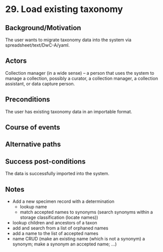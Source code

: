 # 29. Load existing taxonomy

## Background/Motivation
The user wants to migrate taxonomy data into the system via spreadsheet/text/DwC-A/yaml.

## Actors
Collection manager (in a wide sense) – a person that uses the system to manage a collection, possibly a curator, a collection manager, a collection assistant, or data capture person.

## Preconditions
The user has existing taxonomy data in an importable format.

## Course of events

## Alternative paths

## Success post-conditions
The data is successfully imported into the system.

## Notes
  * Add a new specimen record with a determination
    * lookup name 
    * match accepted names to synonyms (search synonyms within a storage classification (locate names))
  * lookup children and ancestors of a taxon
  * add and search from a list of orphaned names
  * add a name to the list of accepted names
  * name CRUD (make an existing name (which is not a synonym) a synonym; make a synonym an accepted name; ...)